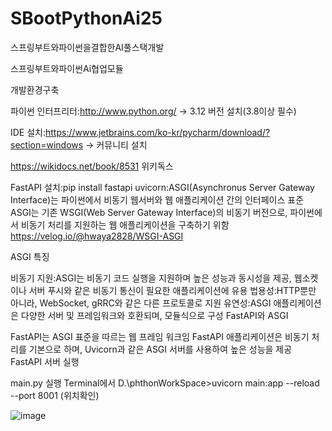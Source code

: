 # SBootPythonAi25
스프링부트와파이썬을결합한AI풀스택개발

스프링부트와파이썬Ai협업모듈

개발환경구축

파이썬 인터프리터:http://www.python.org/ -> 3.12 버전 설치(3.8이상 필수)

IDE 설치:https://www.jetbrains.com/ko-kr/pycharm/download/?section=windows -> 커뮤니티 설치

https://wikidocs.net/book/8531 위키독스

FastAPI 설치:pip install fastapi uvicorn:ASGI(Asynchronus Server Gateway Interface)는 파이썬에서 비동기 웹서버와 웹 애플리케이션 간의 인터페이스 표준 ASGI는 기존 WSGI(Web Server Gateway Interface)의 비동기 버전으로, 파이썬에서 비동기 처리를 지원하는 웹 애플리케이션을 구축하기 위함 https://velog.io/@hwaya2828/WSGI-ASGI

ASGI 특징

비동기 지원:ASGI는 비동기 코드 실행을 지원하며 높은 성능과 동시성을 제공, 웹소켓이나 서버 푸시와 같은 비동기 통신이 필요한 애플리케이션에 유용 법용성:HTTP뿐만 아니라, WebSocket, gRRC와 같은 다른 프로토콜로 지원 유연성:ASGI 애플리케이션은 다양한 서버 및 프레임워크와 호환되며, 모듈식으로 구성 FastAPI와 ASGI

FastAPI는 ASGI 표준을 따르는 웹 프레임 워크임 FastAPI 애플리케이션은 비동기 처리를 기본으로 하며, Uvicorn과 같은 ASGI 서버를 사용하여 높은 성능을 제공 FastAPI 서버 실행

main.py 실행 Terminal에서 D.\phthonWorkSpace>uvicorn main:app --reload --port 8001 (위치확인)

![image](https://github.com/user-attachments/assets/1ea8c620-b6a3-442a-abb2-b809b67a4bd5)
